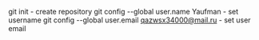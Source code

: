 git init - create repository
git config --global user.name Yaufman - set username
git config --global user.email qazwsx34000@mail.ru - set user email
